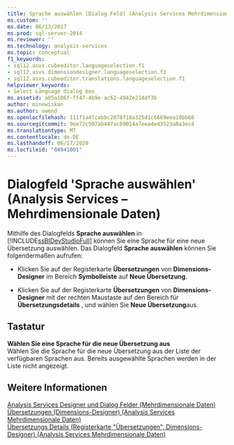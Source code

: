 ```yaml
---
title: Sprache auswählen (Dialog Feld) (Analysis Services Mehrdimensionale Daten) | Microsoft-Dokumentation
ms.custom: ''
ms.date: 06/13/2017
ms.prod: sql-server-2014
ms.reviewer: ''
ms.technology: analysis-services
ms.topic: conceptual
f1_keywords:
- sql12.asvs.cubeeditor.languageselection.f1
- sql12.asvs.dimensiondesigner.languageselection.f1
- sql12.asvs.cubeeditor.translations.languageselection.f1
helpviewer_keywords:
- Select Language dialog box
ms.assetid: a85a106f-ff47-4b9e-ac62-4942e214df3b
author: minewiskan
ms.author: owend
ms.openlocfilehash: 111f1a4fcabbc2078f18a325d1c6669eea10bb66
ms.sourcegitcommit: 9ee72c507ab447ac69014a7eea4e43523a0a3ec4
ms.translationtype: MT
ms.contentlocale: de-DE
ms.lasthandoff: 06/17/2020
ms.locfileid: "84941001"
---
```

# <a name="select-language-dialog-box-analysis-services---multidimensional-data"></a>Dialogfeld 'Sprache auswählen' (Analysis Services – Mehrdimensionale Daten)
  Mithilfe des Dialogfelds **Sprache auswählen** in [!INCLUDE[ssBIDevStudioFull](../includes/ssbidevstudiofull-md.md)] können Sie eine Sprache für eine neue Übersetzung auswählen. Das Dialogfeld **Sprache auswählen** können Sie folgendermaßen aufrufen:  
  
-   Klicken Sie auf der Registerkarte **Übersetzungen** von **Dimensions-Designer** im Bereich **Symbolleiste** auf **Neue Übersetzung**.  
  
-   Klicken Sie auf der Registerkarte **Übersetzungen** von **Dimensions-Designer** mit der rechten Maustaste auf den Bereich für **Übersetzungsdetails** , und wählen Sie **Neue Übersetzung**aus.  
  
## <a name="options"></a>Tastatur  
 **Wählen Sie eine Sprache für die neue Übersetzung aus**  
 Wählen Sie die Sprache für die neue Übersetzung aus der Liste der verfügbaren Sprachen aus. Bereits ausgewählte Sprachen werden in der Liste nicht angezeigt.  
  
## <a name="see-also"></a>Weitere Informationen  
 [Analysis Services Designer und Dialog Felder &#40;Mehrdimensionale Daten&#41;](analysis-services-designers-and-dialog-boxes-multidimensional-data.md)   
 [Übersetzungen &#40;Dimensions-Designer&#41; &#40;Analysis Services Mehrdimensionale Daten&#41;](translations-dimension-designer-analysis-services-multidimensional-data.md)   
 [Übersetzungs Details &#40;Registerkarte "Übersetzungen", Dimensions-Designer&#41; &#40;Analysis Services Mehrdimensionale Daten&#41;](translation-details-dimension-designer-analysis-services-multidimensional-data.md)  
  
  
